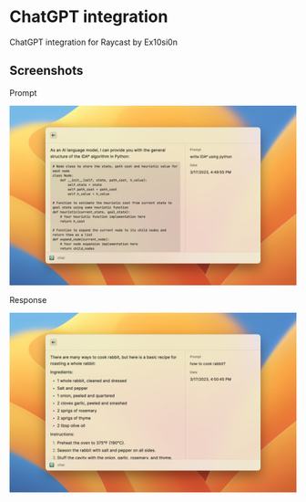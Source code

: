 # ChatGPT integration

ChatGPT integration for Raycast by Ex10si0n

## Screenshots

Prompt

![Prompt](metadata/chatgpt-integration-1.png)

Response

![Response](metadata/chatgpt-integration-2.png)
